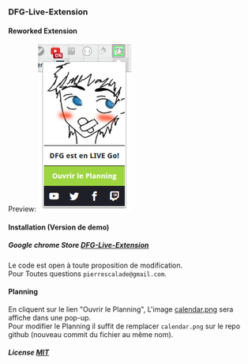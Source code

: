 ### DFG-Live-Extension

#### Reworked Extension
Preview:
![ScreenShot](https://raw.githubusercontent.com/Drakirus/DFG-Live-Extension/master/UPLOAD/screenshot.png)

#### Installation (Version de demo)
##### Google chrome Store [DFG-Live-Extension](https://chrome.google.com/webstore/detail/drfeelgood-live-extension/jgoamlhndmebiphljjpiolmfiopkeegd)

Le code est open à toute proposition de modification.  
Pour Toutes questions `pierrescalade@gmail.com`.

#### Planning
En cliquent sur le lien "Ouvrir le Planning", L'image [calendar.png](https://raw.githubusercontent.com/Drakirus/DFG-Live-Extension/master/calendar.png) sera affiche dans une pop-up.  
Pour modifier le Planning il suffit de remplacer `calendar.png` sur le repo github (nouveau commit du fichier au même nom).
  
##### License [MIT](https://github.com/Drakirus/DFG-Live-Extension/blob/master/LICENSE)
